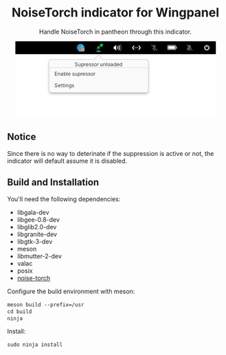 <div align="center">
  <h1>NoiseTorch indicator for Wingpanel</h1>
  <p>Handle NoiseTorch in pantheon through this indicator.</p>
  <img src="https://raw.githubusercontent.com/mirkobrombin/wingpanel-indicator-noisetorch/master/data/screenshot.png">
</div>

## Notice
Since there is no way to deterinate if the suppression is active or not, the indicator will default assume it is disabled.

## Build and Installation
You'll need the following dependencies:
* libgala-dev
* libgee-0.8-dev
* libglib2.0-dev
* libgranite-dev
* libgtk-3-dev
* meson
* libmutter-2-dev
* valac
* posix
* [noise-torch](https://github.com/lawl/NoiseTorch)

Configure the build environment with meson:
```
meson build --prefix=/usr
cd build
ninja
```
Install:
```
sudo ninja install
```
